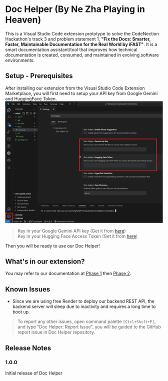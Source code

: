 # Doc Helper (By Ne Zha Playing in Heaven)

This is a Visual Studio Code extension prototype to solve the CodeNection Hackathon's track 3 and problem statement 1, **"Fix the Docs: Smarter, Faster, Maintainable Documentation for the Real World by iFAST"**. It is a smart documentation assistant/tool that improves how technical documentation is created, consumed, and maintained in evolving software environments.

## Setup - Prerequisites

After installing our extension from the Visual Studio Code Extension Marketplace, you will first need to setup your API key from Google Gemini and HuggingFace Token.
![Settings of Doc Helper](resources/readme/settings.png)

> Key in your Google Gemini API key (Get it from [here](https://aistudio.google.com/app/apikey)) <br> Key in your Hugging Face Access Token (Get it from [here](https://huggingface.co/settings/tokens))

Then you will be ready to use our Doc Helper!

## What's in our extension?

You may refer to our documentation at [Phase 1](PROJECTDOC_PHASE1.md) then [Phase 2](PROJECTDOC_PHASE2.md).

## Known Issues

- Since we are using free Render to deploy our backend REST API, the backend server will sleep due to inactivity and requires a long time to boot up.

> To report any other issues, open command palette `[Ctrl+Shift+P]`, and type "Doc Helper: Report Issue", you will be guided to the GitHub report issue in Doc Helper repository.

## Release Notes

### 1.0.0

Initial release of Doc Helper